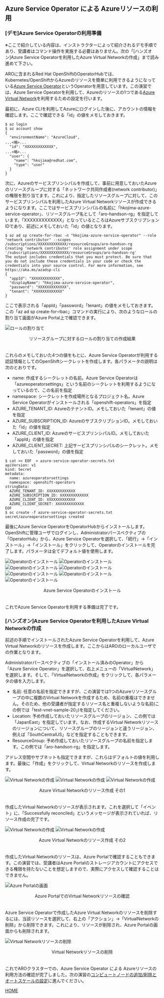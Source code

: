 ## Azure Service Operator による Azureリソースの利用

### [デモ]Azure Service Operatorの利用準備

※ここで紹介している内容は、インストラクターによって紹介されるデモ手順であり、受講者はコマンド操作を実施する必要はありません。次の「[ハンズオン]Azure Service Operatorを利用したAzure Virtual Networkの作成」まで読み進めて下さい。

AROに含まれるRed Hat OpenShiftのOperatorHubでは、Kubernetes/OpenShiftからAzureのリソースを簡単に利用できるようになっている[Azure Service Operator](https://github.com/Azure/azure-service-operator)というOperatorを用意しています。この演習では、Azure Service Operatorを利用して、Azureのリソースの1つである[Azure Virtual Network](https://azure.microsoft.com/ja-jp/pricing/details/virtual-network/)を利用するための設定を行います。

最初に、Azure CLIを利用してAzureにログインした後に、アカウントの情報を確認します。ここで確認できる「id」の値をメモしておきます。
```
$ az login
$ az account show
{
  "environmentName": "AzureCloud",
...<略>...
  "id": "XXXXXXXXXXXXX",
...<略>...
  "user": {
    "name": "hkojima@redhat.com",
    "type": "user"
  }
}
```

次に、Azureのサービスプリンシパルを作成して、事前に用意しておいたAzureのリソースグループに対する「ネットワーク共同作成者(network contributor)」の権限を割り当てます。これにより、指定したリソースグループに対して、このサービスプリンシパルを利用したAzure Virtual Networkリソースが作成できるようになります。ここではサービスプリンシパルの名前に「hkojima-azure-service-operator」、リソースグループ名として「aro-handson-rg」を指定しています。「XXXXXXXXXXXXX」となっているところはAzureサブスクリプションIDであり、前述にメモしておいた「id」の値となります。
```
$ az ad sp create-for-rbac -n "hkojima-azure-service-operator" --role "network contributor" --scopes /subscriptions/XXXXXXXXXXXXX/resourceGroups/aro-handson-rg
Creating 'network contributor' role assignment under scope '/subscriptions/XXXXXXXXXXXXX/resourceGroups/aro-handson-rg'
The output includes credentials that you must protect. Be sure that you do not include these credentials in your code or check the credentials into your source control. For more information, see https://aka.ms/azadsp-cli
{
  "appId": "XXXXXXXXXXXXX",
  "displayName": "hkojima-azure-service-operator",
  "password": "XXXXXXXXXXXXX",
  "tenant": "XXXXXXXXXXXXX"
}
```

ここで表示される「appId」「password」「tenant」の値をメモしておきます。この「az ad sp create-for-rbac」コマンドの実行により、次のようなロールの割り当て画面がAzure Portal上で確認できます。

![ロールの割り当て](./images/role-assignment.png)
<div style="text-align: center;">リソースグループに対するロールの割り当ての作成結果</div>　


これらのメモしておいた4つの値をもとに、Azure Service Operatorが利用する認証情報としてのOpenShiftシークレットを作成します。各パラメータの説明は次のとおりです。

- name: 作成するシークレットの名前。Azure Service Operatorは「azureoperatorsettings」という名前のシークレットを利用するようになっているので、この名前を指定
- namespace: シークレットを作成場所となるプロジェクト名。Azure Service Operatorがインストールされる「openshift-operators」を指定
- AZURE_TENANT_ID: AzureのテナントID。メモしておいた「tenant」の値を指定
- AZURE_SUBSCRIPTION_ID: AzureのサブスクリプションID。メモしておいた「id」の値を指定
- AZURE_CLIENT_ID: AzureのサービスプリンシパルID。メモしておいた「appId」の値を指定
- AZURE_CLIENT_SECRET: 上記サービスプリンシパルのシークレット。メモしておいた「password」の値を指定

```
$ cat << EOF  > azure-service-operator-secrets.txt 
apiVersion: v1
kind: Secret
metadata:
  name: azureoperatorsettings
  namespace: openshift-operators
stringData:
  AZURE_TENANT_ID: XXXXXXXXXXXXX
  AZURE_SUBSCRIPTION_ID: XXXXXXXXXXXXX
  AZURE_CLIENT_ID: XXXXXXXXXXXXX
  AZURE_CLIENT_SECRET: XXXXXXXXXXXXX
EOF
$ oc create -f azure-service-operator-secrets.txt
secret/azureoperatorsettings created
```

最後にAzure Service OperatorをOperatorHubからインストールします。OpenShiftに管理ユーザでログインし、Administratorパースペクティブの「OperatorHub」から、Azure Service Operatorを選択して、「続行」→「インストール」→「インストール」をクリックして、Operatorのインストールを完了します。パラメータは全てデフォルト値を使用します。

![Operatorのインストール](./images/operator-install1.png)
![Operatorのインストール](./images/operator-install2.png)
![Operatorのインストール](./images/operator-install3.png)
![Operatorのインストール](./images/operator-install4.png)
![Operatorのインストール](./images/operator-install5.png)
![Operatorのインストール](./images/operator-install6.png)
![Operatorのインストール](./images/operator-install7.png)
<div style="text-align: center;">Azure Service Operatorのインストール</div>　

これでAzure Service Operatorを利用する準備は完了です。


### [ハンズオン]Azure Service Operatorを利用したAzure Virtual Networkの作成

前述の手順でインストールされたAzure Service Operatorを利用して、Azure Virtual Networkのリソースを作成します。ここからはAROのローカルユーザでの作業となります。

Administratorパースペクティブの「インストール済みのOperator」から「Azure Service Operator」を選択して、右上メニューの「VirtualNetwork」を選択します。そして、「VirtualNetworkの作成」をクリックして、各パラメータの値を入力します。

- 名前: 任意の名前を指定できますが、この演習では1つのAzureリソースグループの中に複数のVirtual Networkを作成するため、名前の重複はできません。そのため、他の受講者が指定するリソース名と重複しないような名前(この例では「test-vnet-sample-20」)を指定してください。
- Location: 予め作成しておいたリソースグループのリージョン、この例では「JapanEast」を指定しています。なお、作成するVirtual Networkリソースのリージョンについて、リソースグループのリージョンと違うリージョン、例えば「SouthCentralUS」などを指定することもできます。
- ResourceGroup: 予め作成しておいたリソースグループの名前を指定します。この例では「aro-handson-rg」を指定します。

アドレス空間やサブネットも指定できますが、これらはデフォルトの値を利用します。最後に「作成」をクリックして、Virtual Networkのリソースを作成します。

![Virtual Networkの作成](./images/network-create1.png)
![Virtual Networkの作成](./images/network-create2.png)
![Virtual Networkの作成](./images/network-create3.png)
<div style="text-align: center;">Azure Virtual Networkのリソース作成 その1</div>　

作成したVirtual Networkのリソースが表示されます。これを選択して「イベント」に、「Successfully reconciled」というメッセージが表示されていれば、リソース作成の完了です。

![Virtual Networkの作成](./images/network-create4.png)
![Virtual Networkの作成](./images/network-create5.png)
<div style="text-align: center;">Azure Virtual Networkのリソース作成 その2</div>　

作成したVirtual Networkのリソースは、Azure Portalで確認することもできます。この演習では、受講者はAzure Portalのストレージアカウントにアクセスできる権限を持たないことを想定しますので、実際にアクセスして確認することはできません。

![Azure Portalの画面](./images/azure-portal.png)
<div style="text-align: center;">Azure PortalでのVirtual Networkリソースの確認</div>　

Azure Service Operatorで作成したAzure Virtual Networkのリソースを削除するには、当該リソースを選択して、右上の「アクション」→「VirtualNetworkの削除」から削除できます。これにより、リソースが削除され、Azure Portalの画面からも削除されます。

![Virtual Networkリソースの削除](./images/resource-delete.png)
<div style="text-align: center;">Virtual Networkリソースの削除</div>　


これでAROクラスターでの、Azure Service Operator による Azureリソースの利用方法の確認が完了しました。次の演習の[コンピュートノードの追加/削除とオートスケールの設定](../aro-nodes)に進んでください。


[HOME](../../README.md)
